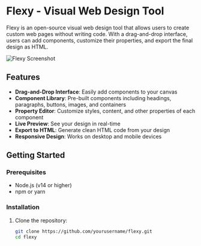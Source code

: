 # Flexy - Visual Web Design Tool

Flexy is an open-source visual web design tool that allows users to create custom web pages without writing code. With a drag-and-drop interface, users can add components, customize their properties, and export the final design as HTML.

![Flexy Screenshot](https://via.placeholder.com/800x400?text=Flexy+Screenshot)

## Features

- **Drag-and-Drop Interface**: Easily add components to your canvas
- **Component Library**: Pre-built components including headings, paragraphs, buttons, images, and containers
- **Property Editor**: Customize styles, content, and other properties of each component
- **Live Preview**: See your design in real-time
- **Export to HTML**: Generate clean HTML code from your design
- **Responsive Design**: Works on desktop and mobile devices

## Getting Started

### Prerequisites

- Node.js (v14 or higher)
- npm or yarn

### Installation

1. Clone the repository:
   ```bash
   git clone https://github.com/yourusername/flexy.git
   cd flexy
